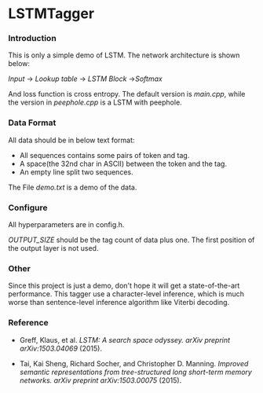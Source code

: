# LSTMTagger

### Introduction

This is only a simple demo of LSTM. The network architecture is shown below:

*Input* -> *Lookup table* -> *LSTM Block* ->*Softmax*

And loss function is cross entropy. The default version is *main.cpp*, while the version in *peephole.cpp* is a LSTM with peephole. 

### Data Format

All data should be in below text format:

* All sequences contains some pairs of token and tag.
* A space(the 32nd char in ASCII) between the token and the tag.
* An empty line split two sequences.

The File *demo.txt* is a demo of the data.

### Configure

All hyperparameters are in config.h.

*OUTPUT_SIZE* should be the tag count of data plus one. The first position of the output layer is not used.

### Other

Since this project is just a demo, don't hope it will get a state-of-the-art performance. This tagger use a character-level inference, which is much worse than sentence-level inference algorithm like Viterbi decoding.

### Reference

* Greff, Klaus, et al. *LSTM: A search space odyssey.* *arXiv preprint arXiv:1503.04069* (2015).
  
* Tai, Kai Sheng, Richard Socher, and Christopher D. Manning. *Improved semantic representations from tree-structured long short-term memory networks.* *arXiv preprint arXiv:1503.00075* (2015).
  
  ​